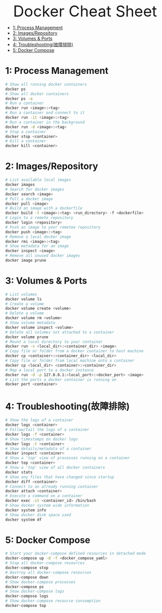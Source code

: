 
<div align="center"><font size="35">Docker Cheat Sheet</font></div>

- [1: Process Management](#1-process-management)
- [2: Images/Repository](#2-imagesrepository)
- [3: Volumes & Ports](#3-volumes--ports)
- [4: Troubleshooting(故障排除)](#4-troubleshooting故障排除)
- [5: Docker Compose](#5-docker-compose)

# 1: Process Management

```bash
# Show all running docker containers
docker ps
# Show all docker containers
docker ps -a
# Run a container
docker run <image>:<tag>
# Run a container and connect to it
docker run -it <image>:<tag>
# Run a container in the background
docker run -d <image>:<tag>
# Stop a container
docker stop <container>
# Kill a container
docker kill <container>
```

# 2: Images/Repository

```bash
# List available local images
docker images
# Search for docker images
docker search <image>
# Pull a docker image
docker pull <image>
# Build an image with a dockerfile
docker build -t <image>:<tag> <run_directory> -f <dockerfile>
# Login to a remote repository
docker login <repository>
# Push an image to your remotee repository
docker push <image>:<tag>
# Remove a local docker image
docker rmi <image>:<tag>
# Show metadata for an image
docker inspect <image>
# Remove all unused docker images
docker image prune
```

# 3: Volumes & Ports

```bash
# List volumes
docker volume ls
# Create a volume
docker volume create <volume>
# Delete a volume
docker volume rm <volume>
# Show volume metadata
docker volume inspect <volume>
# Delete all volumes not attached to a container
docker volume prune
# Mount a local directory to your container
docker run -v <local_dir>:<container_dir> <image>
# Copy file or folder from a docker container to host machine
docker cp <container>:<container_dir> <local_dir>
# Copy file or folder from local machine onto a container
docker cp <local_dir> <container>:<container_dir>
# Map a local port to a docker instance
docker run -d -p 127.0.0.1:<local_port>:<docker_port> <image>
# List the ports a docker container is running on
docker port <container>
```

# 4: Troubleshooting(故障排除)

```bash
# Show the logs of a container
docker logs <container>
# Follow/tail the logs of a container
docker logs -f <container>
# Show timestamps on docker logs
docker logs -t <container>
# Show details/metadata of a container
docker inspect <container>
# Show a 'top' view of processes running on a container
docker top <container>
# Show a 'top' view of all docker containers
docker stats
# Show any files that have changed since startup
docker diff <container>
# Connect to an already running container
docker attach <container>
# Execute a command on a container
docker exec -it <container_id> /bin/bash
# Show docker system wide information
docker system info
# Show docker disk space used
docker system df
```

# 5: Docker Compose

```bash
# Start your docker-compose defined resources in detached mode
docker-compose up -d -f <docker_compose_yaml>
# Stop all docker-compose resources
docker-compose stop
# Destroy all docker-compose resources
docker-compose down
# Show docker-compose processes
docker-compose ps
# Show docker-compose logs
docker-compose logs
# Show docker-compose resource consumption
docker-compose top
```
